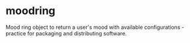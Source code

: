 # moodring
Mood ring object to return a user's mood with available configurations - practice for packaging and distributing software.
